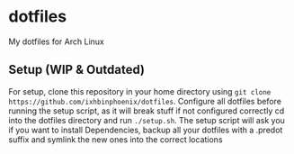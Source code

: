 # dotfiles
My dotfiles for Arch Linux

## Setup (WIP & Outdated)
For setup, clone this repository in your home directory using `git clone https://github.com/ixhbinphoenix/dotfiles`.
Configure all dotfiles before running the setup script, as it will break stuff if not configured correctly
cd into the dotfiles directory and run `./setup.sh`. The setup script will ask you if you want to install Dependencies, backup all your dotfiles with a .predot suffix and symlink the new ones into the correct locations
